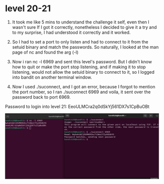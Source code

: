 # level 20-21

1. It took me like 5 mins to understand the challenge it self, even then I wasn't sure If I got it correctly, nonetheless I decided to give it a try and to my surprise, I had understood it correctly and it worked.

2. So I had to set a port to only listen and had to connect to it from the setuid binary and match the passwords. So naturally, I looked at the man page of nc and found the arg (-l)

3. Now i ran nc -l 6969 and sent this level's password. But I didn't know how to quit or make the port stop listening, and if making it to stop listening, would not allow the setuid binary to connect to it, so I logged into bandit on another terminal window.

4. Now I used ./suconnect, and I got an error, because I forgot to mention the port number, so I ran ./suconnect 6969 and voila, it sent over the password back to port 6969.


Password to login into level 21: EeoULMCra2q0dSkYj561DX7s1CpBuOBt

![alt text](Screenshots/level20.jpg)